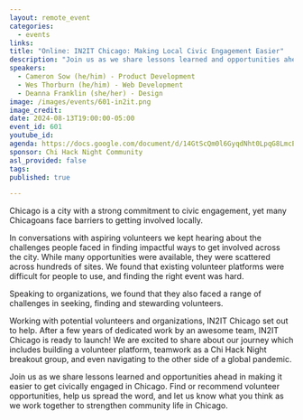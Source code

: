 ```yaml
---
layout: remote_event
categories:
  - events
links: 
title: "Online: IN2IT Chicago: Making Local Civic Engagement Easier"
description: "Join us as we share lessons learned and opportunities ahead in making it easier to get civically engaged in Chicago. Find or recommend volunteer opportunities, help us spread the word, and let us know what you think as we work together to strengthen community life in Chicago."
speakers:
  - Cameron Sow (he/him) - Product Development 
  - Wes Thorburn (he/him) - Web Development 
  - Deanna Franklin (she/her) - Design 
image: /images/events/601-in2it.png
image_credit:
date: 2024-08-13T19:00:00-05:00
event_id: 601
youtube_id: 
agenda: https://docs.google.com/document/d/14GtScQm0l6GyqdNht0LpqG8LmcEF7i3COjNJ06PaTj8/edit#
sponsor: Chi Hack Night Community
asl_provided: false
tags: 
published: true

---
```


Chicago is a city with a strong commitment to civic engagement, yet many Chicagoans face barriers to getting involved locally.

In conversations with aspiring volunteers we kept hearing about the challenges people faced in finding impactful ways to get involved across the city. While many opportunities were available, they were scattered across hundreds of sites. We found that existing volunteer platforms were difficult for people to use, and finding the right event was hard.

Speaking to organizations, we found that they also faced a range of challenges in seeking, finding and stewarding volunteers.

Working with potential volunteers and organizations, IN2IT Chicago set out to help. After a few years of dedicated work by an awesome team, IN2IT Chicago is ready to launch! We are excited to share about our journey which includes building a volunteer platform, teamwork as a Chi Hack Night breakout group, and even navigating to the other side of a global pandemic.

Join us as we share lessons learned and opportunities ahead in making it easier to get civically engaged in Chicago. Find or recommend volunteer opportunities, help us spread the word, and let us know what you think as we work together to strengthen community life in Chicago.